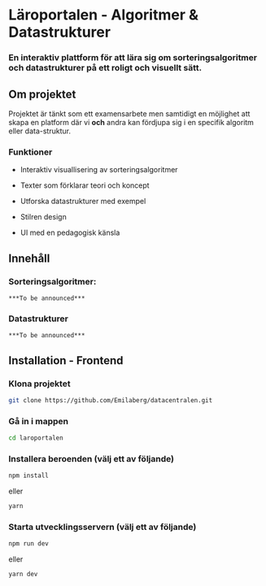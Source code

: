 # Läroportalen - Algoritmer & Datastrukturer

### En interaktiv plattform för att lära sig om **sorteringsalgoritmer** och **datastrukturer** på ett roligt och visuellt sätt.

## Om projektet

Projektet är tänkt som ett examensarbete men samtidigt en möjlighet att skapa en platform där vi **och** andra kan fördjupa sig i en specifik algoritm eller data-struktur.

### Funktioner

- Interaktiv visuallisering av sorteringsalgoritmer

- Texter som förklarar teori och koncept

- Utforska datastrukturer med exempel

- Stilren design

- UI med en pedagogisk känsla

## Innehåll

### Sorteringsalgoritmer:

    ***To be announced***

### Datastrukturer

    ***To be announced***

## Installation - Frontend

### Klona projektet

```bash
git clone https://github.com/Emilaberg/datacentralen.git
```

### Gå in i mappen

```bash
cd laroportalen
```

### Installera beroenden (välj ett av följande)

```bash
npm install
```

eller

```bash
yarn
```

### Starta utvecklingsservern (välj ett av följande)

```bash
npm run dev
```

eller

```bash
yarn dev
```
